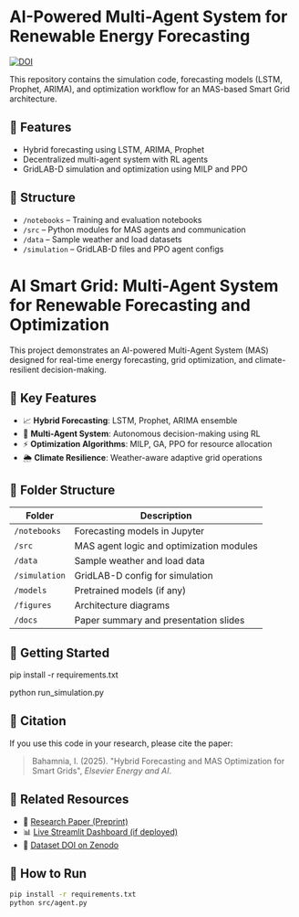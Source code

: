 # AI-Powered Multi-Agent System for Renewable Energy Forecasting
[![DOI](https://zenodo.org/badge/DOI/10.xxxxx/yyyyyy.svg)](https://doi.org/10.xxxxx/yyyyyy)

This repository contains the simulation code, forecasting models (LSTM, Prophet, ARIMA), and optimization workflow for an MAS-based Smart Grid architecture.


## 🧠 Features
- Hybrid forecasting using LSTM, ARIMA, Prophet
- Decentralized multi-agent system with RL agents
- GridLAB-D simulation and optimization using MILP and PPO

## 📂 Structure
- `/notebooks` – Training and evaluation notebooks
- `/src` – Python modules for MAS agents and communication
- `/data` – Sample weather and load datasets
- `/simulation` – GridLAB-D files and PPO agent configs

# AI Smart Grid: Multi-Agent System for Renewable Forecasting and Optimization

This project demonstrates an AI-powered Multi-Agent System (MAS) designed for real-time energy forecasting, grid optimization, and climate-resilient decision-making.

## 📌 Key Features
- 📈 **Hybrid Forecasting**: LSTM, Prophet, ARIMA ensemble
- 🤖 **Multi-Agent System**: Autonomous decision-making using RL
- ⚡ **Optimization Algorithms**: MILP, GA, PPO for resource allocation
- 🌦 **Climate Resilience**: Weather-aware adaptive grid operations

## 📂 Folder Structure

| Folder | Description |
|--------|-------------|
| `/notebooks` | Forecasting models in Jupyter |
| `/src` | MAS agent logic and optimization modules |
| `/data` | Sample weather and load data |
| `/simulation` | GridLAB-D config for simulation |
| `/models` | Pretrained models (if any) |
| `/figures` | Architecture diagrams |
| `/docs` | Paper summary and presentation slides |

## 🚀 Getting Started
pip install -r requirements.txt

python run_simulation.py

## 📜 Citation
If you use this code in your research, please cite the paper:
> Bahamnia, I. (2025). "Hybrid Forecasting and MAS Optimization for Smart Grids", *Elsevier Energy and AI*.

## 🔗 Related Resources

- 📜 [Research Paper (Preprint)](link_to_preprint.pdf)
- 📊 [Live Streamlit Dashboard (if deployed)](link_here)
- 📘 [Dataset DOI on Zenodo](https://doi.org/10.5281/zenodo.xxxxxx)

## 🚀 How to Run

```bash
pip install -r requirements.txt
python src/agent.py




